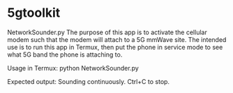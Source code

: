 # 5gtoolkit

NetworkSounder.py
The purpose of this app is to activate the cellular modem such that the modem will attach to a 5G mmWave site.
The intended use is to run this app in Termux, then put the phone in service mode to see what 5G band the phone is attaching to.

Usage in Termux:
python NetworkSounder.py

Expected output:
Sounding continuously. Ctrl+C to stop.
